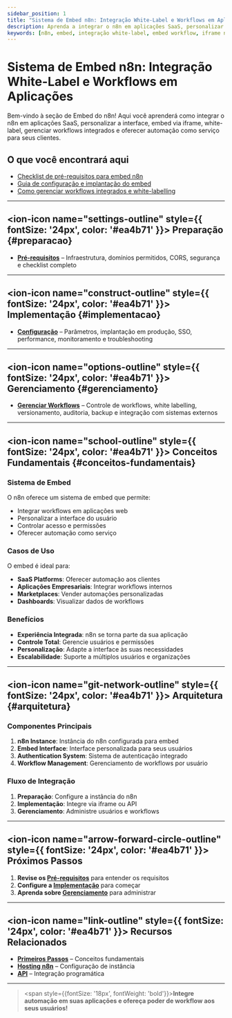 ```yaml
---
sidebar_position: 1
title: "Sistema de Embed n8n: Integração White-Label e Workflows em Aplicações"
description: Aprenda a integrar o n8n em aplicações SaaS, personalizar interface, embed via iframe, white-label e gerenciar workflows integrados.
keywords: [n8n, embed, integração white-label, embed workflow, iframe n8n, embed SaaS, integração em aplicações, personalização de interface, controle de workflows]
---
```


# Sistema de Embed n8n: Integração White-Label e Workflows em Aplicações

Bem-vindo à seção de Embed do n8n! Aqui você aprenderá como integrar o n8n em aplicações SaaS, personalizar a interface, embed via iframe, white-label, gerenciar workflows integrados e oferecer automação como serviço para seus clientes.

## O que você encontrará aqui

- [Checklist de pré-requisitos para embed n8n](./preparacao/prerequisitos)
- [Guia de configuração e implantação do embed](./implementacao/configuracao)
- [Como gerenciar workflows integrados e white-labelling](./gerenciamento/gerenciar-workflows)

---

## <ion-icon name="settings-outline" style={{ fontSize: '24px', color: '#ea4b71' }}></ion-icon> Preparação {#preparacao}

- **[Pré-requisitos](./preparacao/prerequisitos)** – Infraestrutura, domínios permitidos, CORS, segurança e checklist completo

---

## <ion-icon name="construct-outline" style={{ fontSize: '24px', color: '#ea4b71' }}></ion-icon> Implementação {#implementacao}

- **[Configuração](./implementacao/configuracao)** – Parâmetros, implantação em produção, SSO, performance, monitoramento e troubleshooting

---

## <ion-icon name="options-outline" style={{ fontSize: '24px', color: '#ea4b71' }}></ion-icon> Gerenciamento {#gerenciamento}

- **[Gerenciar Workflows](./gerenciamento/gerenciar-workflows)** – Controle de workflows, white labelling, versionamento, auditoria, backup e integração com sistemas externos

---

## <ion-icon name="school-outline" style={{ fontSize: '24px', color: '#ea4b71' }}></ion-icon> Conceitos Fundamentais {#conceitos-fundamentais}

### Sistema de Embed

O n8n oferece um sistema de embed que permite:

- Integrar workflows em aplicações web
- Personalizar a interface do usuário
- Controlar acesso e permissões
- Oferecer automação como serviço

### Casos de Uso

O embed é ideal para:

- **SaaS Platforms**: Oferecer automação aos clientes
- **Aplicações Empresariais**: Integrar workflows internos
- **Marketplaces**: Vender automações personalizadas
- **Dashboards**: Visualizar dados de workflows

### Benefícios

- **Experiência Integrada**: n8n se torna parte da sua aplicação
- **Controle Total**: Gerencie usuários e permissões
- **Personalização**: Adapte a interface às suas necessidades
- **Escalabilidade**: Suporte a múltiplos usuários e organizações

---

## <ion-icon name="git-network-outline" style={{ fontSize: '24px', color: '#ea4b71' }}></ion-icon> Arquitetura {#arquitetura}

### Componentes Principais

1. **n8n Instance**: Instância do n8n configurada para embed
2. **Embed Interface**: Interface personalizada para seus usuários
3. **Authentication System**: Sistema de autenticação integrado
4. **Workflow Management**: Gerenciamento de workflows por usuário

### Fluxo de Integração

1. **Preparação**: Configure a instância do n8n
2. **Implementação**: Integre via iframe ou API
3. **Gerenciamento**: Administre usuários e workflows

---

## <ion-icon name="arrow-forward-circle-outline" style={{ fontSize: '24px', color: '#ea4b71' }}></ion-icon> Próximos Passos

1. **Revise os [Pré-requisitos](./preparacao/prerequisitos)** para entender os requisitos
2. **Configure a [Implementação](./implementacao/configuracao)** para começar
3. **Aprenda sobre [Gerenciamento](./gerenciamento/gerenciar-workflows)** para administrar

---

## <ion-icon name="link-outline" style={{ fontSize: '24px', color: '#ea4b71' }}></ion-icon> Recursos Relacionados

- **[Primeiros Passos](../primeiros-passos/guia-instalacao)** – Conceitos fundamentais
- **[Hosting n8n](../hosting-n8n/instalacao)** – Configuração de instância
- **[API](../api)** – Integração programática

---

> <span style={{fontSize: '18px', fontWeight: 'bold'}}>**Integre automação em suas aplicações e ofereça poder de workflow aos seus usuários!**</span>
